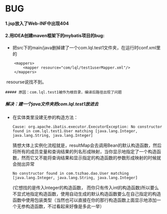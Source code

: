 # BUG

#### 1.jsp放入了Web-INF中出现404

#### 2.用IDEA创建maven框架下的mybatis项目的bug:

* 把src下的main/java删掉建了一个com.lql.test1文件夹，在运行时conf.xml里的

```
 	<mappers>
        <mapper resource="com/lql/test1userMapper.xml"/>
    </mappers>
```

​	resourse说找不到。

	##### 原因：com.lql.test1被作为根目录，编译后路径出现了问题

##### 解决：建一个java文件夹把com.lql.test1放进去

* 在实体类里没建无参的构造方法：

  ```
  Cause: org.apache.ibatis.executor.ExecutorException: No constructor found in com.lql.test1.User matching [java.lang.Integer, java.lang.String, java.lang.Integer]
  ```

  猜想大体上实例化流程就是，resultMap会去调用Bean的默认构造函数，然后将所有的成员变量和查询结果的列名形成映射，当你显示地指定了一个构造函数，然而它又不能将查询结果和显示指定的构造函数的参数形成映射的时候就会抛出异常

  ```
  No constructor found in com.tszhao.dao.User matching [java.lang.Integer, java.lang.String, java.lang.Integer]
  ```

  
  (它想找的是传入Integer的构造函数， 而你只有传入int的构造函数)所以要么不显式地指定构造函数，使用自动生成的默认构造函数要么在自己指定的构造函数中使用包装类型（当然也可以直接在你的那行构造函数上面显示地添加一个无参构造函数，不过看起来好像是多此一举）

